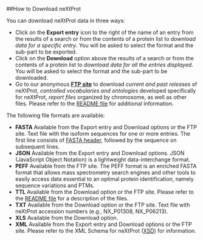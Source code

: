 ##How to Download neXtProt

You can download neXtProt data in three ways:

-	Click on the **Export entry** icon to the right of the name of an entry from the results of a search or from the contents of a protein list to *download data for a specific entry*. You will be asked to select the format and the sub-part to be exported.
-	Click on the **Download** option above the results of a search or from the contents of a protein list to *download data for all the entries displayed*. You will be asked to select the format and the sub-part to be downloaded.
-	Go to our anonymous **[FTP site](ftp://ftp.nextprot.org/)** to download *current and past releases* of neXtProt, *controlled vocabularies and ontologies* developed specifically for neXtProt, *report files* organized by chromosome, as well as other files. Please refer to the [README file](ftp://ftp.nextprot.org/README) for additional information.

The following file formats are available:

-	**FASTA** Available from the Export entry and Download options or the FTP site. Text file with the isoform sequences for one or more entries. The first line consists of [FASTA header](/help/fasta-header), followed by the sequence on subsequent lines.
-	**JSON** Available from the Export entry and Download options. JSON (JavaScript Object Notation) is a lightweight data-interchange format.
-	**PEFF** Available from the FTP site. The PEFF format is an enriched FASTA format that allows mass spectrometry search engines and other tools to easily access data essential to an optimal protein identification, namely sequence variations and PTMs.
-	**TTL** Available from the Download option or the FTP site. Please refer to the [README file](ftp://ftp.nextprot.org/README) for a description of the files.
-	**TXT** Available from the Download option or the FTP site. Text file with neXtProt accession numbers (e.g., NX\_P01308, NX\_P06213).
-	**XLS** Available from the Download option.
-	**XML** Available from the Export entry and Download options or the FTP site. Please refer to the XML Schema for neXtProt ([XSD](https://api.nextprot.org/nextprot-export-v1.xsd)) for information.
